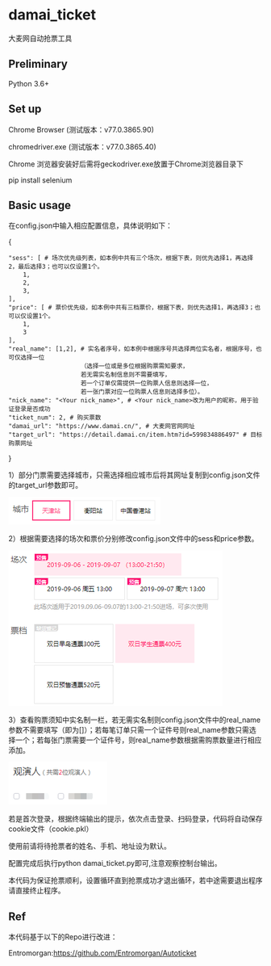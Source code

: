 # damai_ticket
大麦网自动抢票工具

## Preliminary
Python 3.6+

## Set up
Chrome Browser (测试版本：v77.0.3865.90)

chromedriver.exe (测试版本：v77.0.3865.40)



Chrome 浏览器安装好后需将geckodriver.exe放置于Chrome浏览器目录下

pip install selenium

## Basic usage
在config.json中输入相应配置信息，具体说明如下：

{
    
    "sess": [ # 场次优先级列表，如本例中共有三个场次，根据下表，则优先选择1，再选择2，最后选择3；也可以仅设置1个。
        1,
        2,
        3,
    ],
    "price": [ # 票价优先级，如本例中共有三档票价，根据下表，则优先选择1，再选择3；也可以仅设置1个。
        1,
        3
    ],
    "real_name": [1,2], # 实名者序号，如本例中根据序号共选择两位实名者，根据序号，也可仅选择一位
                        （选择一位或是多位根据购票需知要求，
                        若无需实名制信息则不需要填写，
                        若一个订单仅需提供一位购票人信息则选择一位，
                        若一张门票对应一位购票人信息则选择多位）。
    "nick_name": "<Your nick_name>", # <Your nick_name>改为用户的昵称，用于验证登录是否成功
    "ticket_num": 2, # 购买票数
    "damai_url": "https://www.damai.cn/", # 大麦网官网网址
    "target_url": "https://detail.damai.cn/item.htm?id=599834886497" # 目标购票网址
    
}

1）部分门票需要选择城市，只需选择相应城市后将其网址复制到config.json文件的target_url参数即可。

![avatar](/picture/1.png)

2）根据需要选择的场次和票价分别修改config.json文件中的sess和price参数。

![avatar](/picture/2.png)

3）查看购票须知中实名制一栏，若无需实名制则config.json文件中的real_name参数不需要填写（即为[]）；若每笔订单只需一个证件号则real_name参数只需选择一个；若每张门票需要一个证件号，则real_name参数根据需购票数量进行相应添加。

![avatar](/picture/3.png)

若是首次登录，根据终端输出的提示，依次点击登录、扫码登录，代码将自动保存cookie文件（cookie.pkl）

使用前请将待抢票者的姓名、手机、地址设为默认。

配置完成后执行python damai_ticket.py即可,注意观察控制台输出。

本代码为保证抢票顺利，设置循环直到抢票成功才退出循环，若中途需要退出程序请直接终止程序。

## Ref
本代码基于以下的Repo进行改进：

Entromorgan:https://github.com/Entromorgan/Autoticket
